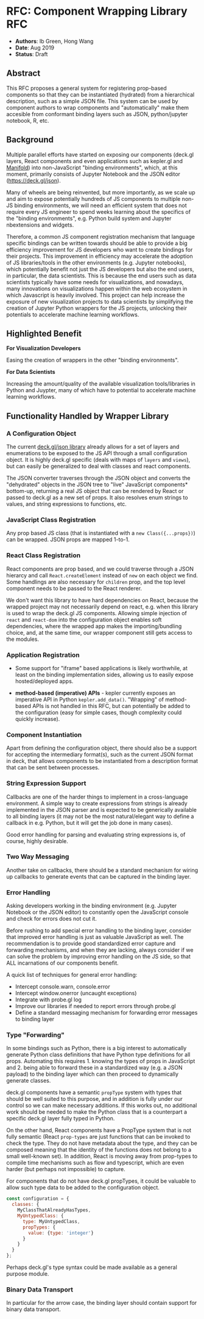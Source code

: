 # RFC: Component Wrapping Library RFC

* **Authors**: Ib Green, Hong Wang
* **Date**: Aug 2019
* **Status**: Draft

## Abstract

This RFC proposes a general system for registering prop-based components so that they can be instantiated (hydrated) from a hierarchical description, such as a simple JSON file. This system can be used by component authors to wrap components and "automatically" make them accesible from conformant binding layers such as JSON, python/jupyter notebook, R, etc.

## Background

Multiple parallel efforts have started on exposing our components (deck.gl layers, React components and even applications such as kepler.gl and [Manifold](https://github.com/uber/manifold)) into non-JavaScript "binding environments", which, at this moment, primarily consists of Jupyter Notebook and the JSON editor (https://deck.gl/json).

Many of wheels are being reinvented, but more importantly, as we scale up and aim to expose potentially hundreds of JS components to multiple non-JS binding environments, we will need an efficient system that does not require every JS engineer to spend weeks learning about the specifics of the "binding environments", e.g. Python build system and Jupyter nbextensions and widgets.

Therefore, a common JS component registration mechanism that language specific bindings can be written towards should be able to provide a big efficiency improvement for JS developers who want to create bindings for their projects. This improvement in efficiency may accelerate the adoption of JS libraries/tools in the other environments (e.g. Jupyter notebooks), which potentially benefit not just the JS developers but also the end users, in particular, the data scientists. This is because the end users such as data scientists typically have some needs for visualizations, and nowadays, many innovations on visualizations happen within the web ecosystem in which Javascript is heavily involved. This project can help increase the exposure of new visualization projects to data scientists by simplifying the creation of Jupyter Python wrappers for the JS projects, unlocking their potentials to accelerate machine learning workflows.


## Highlighted Benefit

**For Visualization Developers**

Easing the creation of wrappers in the other "binding environments".

**For Data Scientists**

Increasing the amount/quality of the available visualization tools/libraries in Python and Juypter, many of which have to potential to accelerate machine learning workflows.

## Functionality Handled by Wrapper Library

### A Configuration Object

The current [deck.gl/json library](https://deck.gl/#/documentation/submodule-api-reference/deckgl-json/json-converter) already allows for a set of layers and enumerations to be exposed to the JS API through a small configuration object. It is highly deck.gl specific (deals with maps of `layers` and `views`), but can easily be generalized to deal with classes and react components.

The JSON converter traverses through the JSON object and converts the "dehydrated" objects in the JSON tree to "live" JavaScript components* bottom-up, returning a real JS object that can be rendered by React or passed to deck.gl as a new set of props. It also resolves enum strings to values, and string expressions to functions, etc.


### JavaScript Class Registration

Any prop based JS class (that is instantiated with a `new Class({...props})`) can be wrapped. JSON props are mapped 1-to-1.

### React Class Registration

React components are prop based, and we could traverse through a JSON hierarcy and call `React.createElement` instead of `new` on each object we find. Some handlings are also necessary for `children` prop, and the top level component needs to be passed to the React renderer.

We don't want this library to have hard dependencies on React, because the wrapped project may not necessarily depend on react, e.g. when this library is used to wrap the deck.gl JS components. Allowing simple injection of `react` and `react-dom` into the configuration object enables soft dependencies, where the wrapped app makes the importing/bundling choice, and, at the same time, our wrapper component still gets access to the modules.

### Application Registration

* Some support for "iframe" based applications is likely worthwhile, at least on the binding implementation sides, allowing us to easily expose hosted/deployed apps.

* **method-based (imperative) APIs** - kepler currently exposes an imperative API in Python `kepler.add_data()`. "Wrapping" of method-based APIs is not handled in this RFC, but can potentially be added to the configuration (easy for simple cases, though complexity could quickly increase).

### Component Instantiation

Apart from defining the configuration object, there should also be a support for accepting the intermediary format(s), such as the current JSON format in deck, that allows components to be instantiated from a description format that can be sent between processes.

### String Expression Support

Callbacks are one of the harder things to implement in a cross-language environment. A simple way to create expressions from strings is already implemented in the JSON parser and is expected to be generically available to all binding layers (it may not be the most natural/elegant way to define a callback in e.g. Python, but it will get the job done in many cases).

Good error handling for parsing and evaluating string expressions is, of course, highly desirable.

### Two Way Messaging

Another take on callbacks, there should be a standard mechanism for wiring up callbacks to generate events that can be captured in the binding layer.

### Error Handling

Asking developers working in the binding environment (e.g. Jupyter Notebook or the JSON editor) to constantly open the JavaScript console and check for errors does not cut it.

Before rushing to add special error handling to the binding layer, consider that improved error handling is just as valuable JavaScript as well. The recommendation is to provide good standardized error capture and forwarding mechanisms, and when they are lacking, always consider if we can solve the problem by improving error handling on the JS side, so that ALL incarnations of our components benefit.

A quick list of techniques for general error handling:
- Intercept console.warn, console.error
- Intercept window.onerror (uncaught exceptions)
- Integrate with probe.gl log
- Improve our libraries if needed to report errors through probe.gl
- Define a standard messaging mechanism for forwarding error messages to binding layer


### Type "Forwarding"

In some bindings such as Python, there is a big interest to automatically generate Python class definitions that have Python type definitions for all props. Automating this requires 1. knowing the types of props in JavaScript and 2. being able to forward these in a standardized way (e.g. a JSON payload) to the binding layer which can then proceed to dynamically generate classes.

deck.gl components have a semantic `propType` system with types that should be well suited to this purpose, and in addition is fully under our control so we can make necessary additions. If this works out, no additional work should be needed to make the Python class that is a counterpart a specific deck.gl layer fully typed in Python.

On the other hand, React components have a PropType system that is not fully semantic (React `prop-types` are just functions that can be invoked to check the type. They do not have metadata about the type, and they can be composed meaning that the identity of the functions does not belong to a small well-known set). In addition, React is moving away from prop-types to compile time mechanisms such as flow and typescript, which are even harder (but perhaps not impossible) to capture.

For components that do not have deck.gl propTypes, it could be valuable to allow such type data to be added to the configuration object.

```js
const configuration = {
  classes: {
    MyClassThatAlreadyHasTypes,
    MyUntypedClass: {
      type: MyUntypedClass,
      propTypes: {
        value: {type: 'integer'}
      }
    }
  }
};
```

 Perhaps deck.gl's type syntax could be made available as a general purpose module.


### Binary Data Transport

In particular for the arrow case, the binding layer should contain support for binary data transport.
